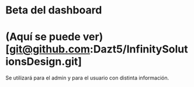 # Beta del dashboard

# (Aquí se puede ver)[git@github.com:Dazt5/InfinitySolutionsDesign.git]

Se utilizará para el admin y para el usuario con distinta información.

